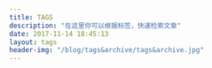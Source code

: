 ```yaml
---
title: TAGS
description: "在这里你可以根据标签，快速检索文章"
date: 2017-11-14 18:45:13
layout: tags
header-img: "/blog/tags&archive/tags&archive.jpg"
---
```

